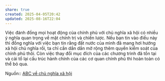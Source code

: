 ```yaml
---
share: true
created: 2025-04-05T20:42
updated: 2025-08-16T22:04
---
```

Việc đánh đồng mọi hoạt động của chính phủ với chủ nghĩa xã hội có nhiều ý nghĩa quan trọng về mặt chính trị và chiến lược. Nếu bạn tin vào điều này thì đồng nghĩa với việc bạn tin rằng đất nước của mình đã mang hơi hướng xã hội chủ nghĩa rồi, ta chỉ cần dần dần mở rộng thêm quyền kiểm soát của chính phủ thôi. Còn việc thay đổi mục đích của các chương trình đã tồn tại và cải tổ lại cấu trúc hành chính của các cơ quan chính phủ thì hoàn toàn có thể bỏ qua.

Nguồn:: [ABC về chủ nghĩa xã hội](../../%CE%9E%20Ngu%E1%BB%93n/ABC%20v%E1%BB%81%20ch%E1%BB%A7%20ngh%C4%A9a%20x%C3%A3%20h%E1%BB%99i.md)

